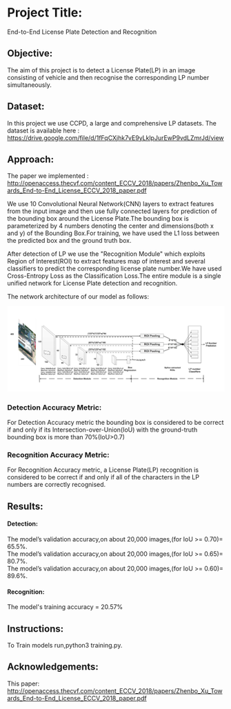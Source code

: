 # Project Title:
End-to-End License Plate Detection and Recognition

## Objective:
The aim of this project is to detect a License Plate(LP) in an image consisting of vehicle and then recognise the corresponding LP number simultaneously.

## Dataset:
In this project we use CCPD, a large and comprehensive LP datasets. The dataset is available here : https://drive.google.com/file/d/1fFqCXjhk7vE9yLklpJurEwP9vdLZmrJd/view

## Approach:
The paper we implemented : http://openaccess.thecvf.com/content_ECCV_2018/papers/Zhenbo_Xu_Towards_End-to-End_License_ECCV_2018_paper.pdf

We use 10 Convolutional Neural Network(CNN) layers to extract features from the input image and then use fully connected layers for prediction of the bounding box around the License Plate.The bounding box is parameterized by 4 numbers denoting the center and dimensions(both x and y) of the Bounding Box.For training, we have used the L1 loss between the predicted box and the ground truth box.

After detection of LP we use the "Recognition Module" which exploits Region of Interest(ROI) to extract features map of interest and several classifiers to predict the corresponding license plate number.We have used Cross-Entropy Loss as the Classification Loss.The entire module is a single unified network for License Plate detection and recognition.

The network architecture of our model as follows:
<p align='center'>
  <img src='./Image/model.png' alt='x net'/>
</p>


### Detection Accuracy Metric:
For Detection Accuracy metric the bounding box is considered to be correct if and only if its Intersection-over-Union(IoU) with the ground-truth bounding box is more than 70%(IoU>0.7)

### Recognition Accuracy Metric:
For Recognition Accuracy metric, a License Plate(LP) recognition is considered to be correct if and only if all of the characters in the LP numbers are correctly recognised.

## Results:

#### Detection:
The model’s validation accuracy,on about 20,000 images,(for IoU >= 0.70)= 65.5%.<br>
The model’s validation accuracy,on about 20,000 images,(for IoU >= 0.65)= 80.7%.<br>
The model’s validation accuracy,on about 20,000 images,(for IoU >= 0.60)= 89.6%.

#### Recognition:
The model's training accuracy = 20.57%
     
## Instructions:
To Train models run,python3 training.py.

## Acknowledgements:
This paper: http://openaccess.thecvf.com/content_ECCV_2018/papers/Zhenbo_Xu_Towards_End-to-End_License_ECCV_2018_paper.pdf
